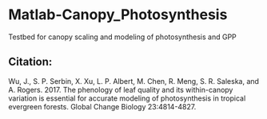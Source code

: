 # Matlab-Canopy_Photosynthesis
Testbed for canopy scaling and modeling of photosynthesis and GPP

## Citation:
Wu, J., S. P. Serbin, X. Xu, L. P. Albert, M. Chen, R. Meng, S. R. Saleska, and A. Rogers. 2017. The phenology of leaf quality and its within-canopy variation is essential for accurate modeling of photosynthesis in tropical evergreen forests. Global Change Biology 23:4814-4827.
